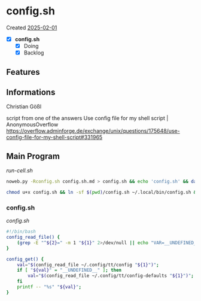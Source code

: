 # config.sh
Created [2025-02-01](2025-02-01)

- [x] **config.sh**
    - [x] Doing
    - [x] Backlog

## Features



## Informations
 Christian Gößl

script from one of the answers
Use config file for my shell script | AnonymousOverflow
https://overflow.adminforge.de/exchange/unix/questions/175648/use-config-file-for-my-shell-script#331965

## Main Program


*run-cell.sh*
```bash
noweb.py -Rconfig.sh config.sh.md > config.sh && echo 'config.sh' && date
```


```bash
chmod u+x config.sh && ln -sf $(pwd)/config.sh ~/.local/bin/config.sh && echo 'fertig'
```
 

### config.sh

*config.sh*
```bash
#!/bin/bash
config_read_file() {
    (grep -E "^${2}=" -m 1 "${1}" 2>/dev/null || echo "VAR=__UNDEFINED__") | head -n 1 | cut -d '=' -f 2-;
}

config_get() {
    val="$(config_read_file ~/.config/tt/config "${1}")";
    if [ "${val}" = "__UNDEFINED__" ]; then
        val="$(config_read_file ~/.config/tt/config-defaults "${1}")";
    fi
    printf -- "%s" "${val}";
}

```
